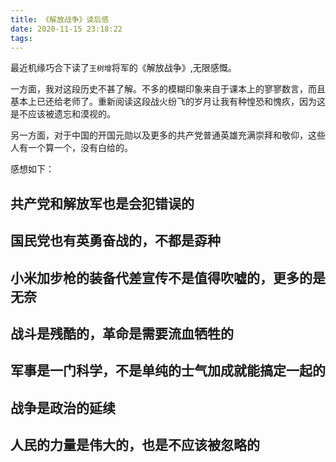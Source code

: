 ```yaml
---
title: 《解放战争》读后感
date: 2020-11-15 23:18:22
tags:
---
```


最近机缘巧合下读了`王树增`将军的《解放战争》,无限感慨。

一方面，我对这段历史不甚了解。不多的模糊印象来自于课本上的寥寥数言，而且基本上已还给老师了。重新阅读这段战火纷飞的岁月让我有种惶恐和愧疚，因为这是不应该被遗忘和漠视的。

另一方面，对于中国的开国元勋以及更多的共产党普通英雄充满崇拜和敬仰，这些人有一个算一个，没有白给的。

感想如下：

## 共产党和解放军也是会犯错误的



## 国民党也有英勇奋战的，不都是孬种

## 小米加步枪的装备代差宣传不是值得吹嘘的，更多的是无奈

## 战斗是残酷的，革命是需要流血牺牲的

## 军事是一门科学，不是单纯的士气加成就能搞定一起的

## 战争是政治的延续

## 人民的力量是伟大的，也是不应该被忽略的